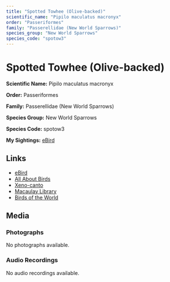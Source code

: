 ```yaml
---
title: "Spotted Towhee (Olive-backed)"
scientific_name: "Pipilo maculatus macronyx"
order: "Passeriformes"
family: "Passerellidae (New World Sparrows)"
species_group: "New World Sparrows"
species_code: "spotow3"
---
```


# Spotted Towhee (Olive-backed)

**Scientific Name:** Pipilo maculatus macronyx

**Order:** Passeriformes

**Family:** Passerellidae (New World Sparrows)

**Species Group:** New World Sparrows

**Species Code:** spotow3

**My Sightings:** [eBird](https://ebird.org/lifelist?r=world&time=life&spp=spotow3)

## Links
* [eBird](https://ebird.org/species/spotow3) 
* [All About Birds](https://www.allaboutbirds.org/guide/spotow3) 
* [Xeno-canto](https://www.xeno-canto.org/species/pipilo-maculatus-macronyx) 
* [Macaulay Library](https://search.macaulaylibrary.org/catalog?taxonCode=spotow3&sort=rating_rank_desc)
* [Birds of the World](https://birdsoftheworld.org/bow/species/spotow3)

## Media
### Photographs
No photographs available.

### Audio Recordings
No audio recordings available.
